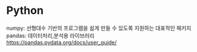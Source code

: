 # Python
numpy: 선형대수 기반의 프로그램을 쉽게 만들 수 있도록 지원하는 대표적인 패키지  
pandas: 데이터처리,분석용 라이브러리  
https://pandas.pydata.org/docs/user_guide/  
